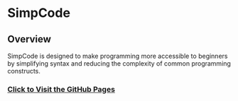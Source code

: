 # SimpCode

## Overview
SimpCode is designed to make programming more accessible to beginners by simplifying syntax and reducing the complexity of common programming constructs.

### [Click to Visit the GitHub Pages](https://jm-2023.github.io/SimpCode/)


